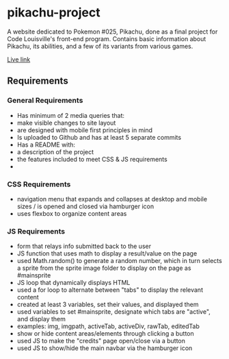# pikachu-project
A website dedicated to Pokemon #025, Pikachu, done as a final project for Code Louisville's front-end program. Contains basic information about Pikachu, its abilities, and a few of its variants from various games. 

[Live link](https://rtanaka96.github.io/pikachu-project)

## Requirements

### General Requirements
- Has minimum of 2 media queries that:
 - make visible changes to site layout
 - are designed with mobile first principles in mind
- Is uploaded to Github and has at least 5 separate commits
- Has a README with: 
 - a description of the project
 - the features included to meet CSS & JS requirements
 - 
### CSS Requirements
- navigation menu that expands and collapses at desktop and mobile sizes / is opened and closed via hamburger icon
- uses flexbox to organize content areas

### JS Requirements
- form that relays info submitted back to the user
- JS function that uses math to display a result/value on the page
 - used Math.random() to generate a random number, which in turn selects a sprite from the sprite image folder to display on the page as #mainsprite
- JS loop that dynamically displays HTML 
 - used a for loop to alternate between "tabs" to display the relevant content
- created at least 3 variables, set their values, and displayed them
 - used variables to set #mainsprite, designate which tabs are "active", and display them
  - examples: img, imgpath, activeTab, activeDiv, rawTab, editedTab
-  show or hide content areas/elements through clicking a button
 - used JS to make the "credits" page open/close via a button
 - used JS to show/hide the main navbar via the hamburger icon
